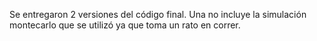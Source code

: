 Se entregaron 2 versiones del código final. Una no incluye la simulación montecarlo que se utilizó ya que toma un rato en correr.
